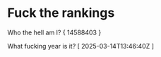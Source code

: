 # Fuck the rankings

Who the hell am I?
{ 14588403 }

What fucking year is it?
[ 2025-03-14T13:46:40Z ]
